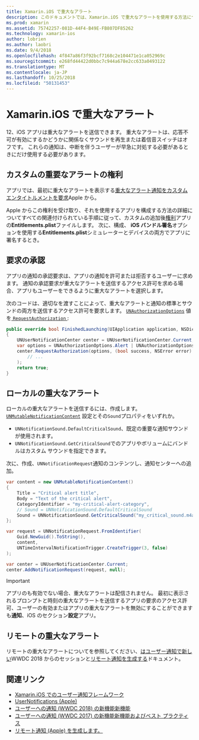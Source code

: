 ```yaml
---
title: Xamarin.iOS で重大なアラート
description: このドキュメントでは、Xamarin.iOS で重大なアラートを使用する方法について説明します。 IOS 12 で導入された重大なアラートは、サウンドを再生するが応答しないかどうかに関係なく停止の通知または着信音スイッチはオフです。
ms.prod: xamarin
ms.assetid: 75742257-081D-44F4-B49E-FB807DF85262
ms.technology: xamarin-ios
author: lobrien
ms.author: laobri
ms.date: 9/4/2018
ms.openlocfilehash: 4f847a86f3f92bcf7168c2e104471e1ca052969c
ms.sourcegitcommit: e268fd44422d0bbc7c944a678e2cc633a0493122
ms.translationtype: MT
ms.contentlocale: ja-JP
ms.lasthandoff: 10/25/2018
ms.locfileid: "50131453"
---
```

# <a name="critical-alerts-in-xamarinios"></a>Xamarin.iOS で重大なアラート

12、iOS アプリは重大なアラートを送信できます。 重大なアラートは、応答不可が有効にするかどうかに関係なくサウンドを再生または着信音スイッチはオフです。 これらの通知は、中断を伴うユーザーが早急に対処する必要があるときにだけ使用する必要があります。

## <a name="custom-critical-alert-entitlement"></a>カスタムの重要なアラートの権利

アプリでは、最初に重大なアラートを表示する[重大なアラート通知をカスタム エンタイトルメントを要求](https://developer.apple.com/contact/request/notifications-critical-alerts-entitlement/)Apple から。

Apple からこの権利を受け取り、それを使用するアプリを構成する方法の詳細についてすべての関連付けられている手順に従って、カスタムの追加後[権利](~/ios/deploy-test/provisioning/entitlements.md)アプリの**Entitlements.plist**ファイルします。 次に、構成、 **iOS バンドル署名**オプションを使用する**Entitlements.plist**シミュレーターとデバイスの両方でアプリに署名するとき。

## <a name="request-authorization"></a>要求の承認

アプリの通知の承認要求は、アプリの通知を許可または拒否するユーザーに求めます。 通知の承認要求が重大なアラートを送信するアクセス許可を求める場合、アプリもユーザーをできるように重大なアラートを選択します。

次のコードは、適切なを渡すことによって、重大なアラートと通知の標準とサウンドの両方を送信するアクセス許可を要求します。 [`UNAuthorizationOptions`](https://developer.xamarin.com/api/type/UserNotifications.UNAuthorizationOptions/)
値を[ `RequestAuthorization` ](https://developer.xamarin.com/api/member/UserNotifications.UNUserNotificationCenter.RequestAuthorization/):

```csharp
public override bool FinishedLaunching(UIApplication application, NSDictionary launchOptions)
{
    UNUserNotificationCenter center = UNUserNotificationCenter.Current;
    var options = UNAuthorizationOptions.Alert | UNAuthorizationOptions.Sound | UNAuthorizationOptions.CriticalAlert;
    center.RequestAuthorization(options, (bool success, NSError error) => {
        // ...
    );
    return true;
}
```

## <a name="local-critical-alerts"></a>ローカルの重大なアラート

ローカルの重大なアラートを送信するには、作成します。 [`UNMutableNotificationContent`](https://developer.xamarin.com/api/type/UserNotifications.UNMutableNotificationContent/)
設定とその`Sound`プロパティをいずれか。

- `UNNotificationSound.DefaultCriticalSound`、既定の重要な通知サウンドが使用されます。
- `UNNotificationSound.GetCriticalSound`でのアプリやボリュームにバンドルはカスタム サウンドを指定できます。

次に、作成、`UNNotificationRequest`通知のコンテンツし、通知センターへの追加。

```csharp
var content = new UNMutableNotificationContent()
{
    Title = "Critical alert title",
    Body = "Text of the critical alert",
    CategoryIdentifier = "my-critical-alert-category",
    // Sound = UNNotificationSound.DefaultCriticalSound
    Sound = UNNotificationSound.GetCriticalSound("my_critical_sound.m4a", 1.0f)
};

var request = UNNotificationRequest.FromIdentifier(
    Guid.NewGuid().ToString(),
    content,
    UNTimeIntervalNotificationTrigger.CreateTrigger(3, false)
);

var center = UNUserNotificationCenter.Current;
center.AddNotificationRequest(request, null);
```

> [!IMPORTANT]
> アプリのも有効でない場合、重大なアラートは配信されません。 最初に表示されるプロンプトと時刻の重大なアラートを送信するアプリの要求のアクセス許可、ユーザーの有効またはアプリの重大なアラートを無効にすることができますも**通知**、iOS のセクション**設定**アプリ。

## <a name="remote-critical-alerts"></a>リモートの重大なアラート

リモートの重大なアラートについてを参照してください、[はユーザー通知で新しい](https://developer.apple.com/videos/play/wwdc2018/710/)WWDC 2018 からのセッションと[リモート通知を生成する](https://developer.apple.com/documentation/usernotifications/setting_up_a_remote_notification_server/generating_a_remote_notification)ドキュメント。

## <a name="related-links"></a>関連リンク

- [Xamarin.iOS でのユーザー通知フレームワーク](~/ios/platform/user-notifications/index.md)
- [UserNotifications (Apple)](https://developer.apple.com/documentation/usernotifications?language=objc)
- [ユーザーへの通知 (WWDC 2018) の新機能新機能](https://developer.apple.com/videos/play/wwdc2018/710/)
- [ユーザーへの通知 (WWDC 2017) の新機能新機能およびベスト プラクティス](https://developer.apple.com/videos/play/wwdc2017/708/)
- [リモート通知 (Apple) を生成します。](https://developer.apple.com/documentation/usernotifications/setting_up_a_remote_notification_server/generating_a_remote_notification)
